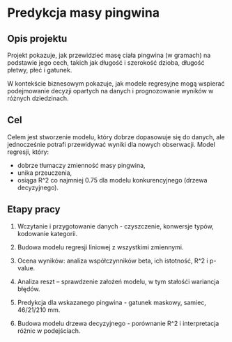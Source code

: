 # Predykcja masy pingwina

## Opis projektu
Projekt pokazuje, jak przewidzieć masę ciała pingwina (w gramach) na podstawie jego cech, takich jak długość i szerokość dzioba, długość płetwy, płeć i gatunek. 

W kontekście biznesowym pokazuje, jak modele regresyjne mogą wspierać podejmowanie decyzji opartych na danych i prognozowanie wyników w różnych dziedzinach.

## Cel
Celem jest stworzenie modelu, który dobrze dopasowuje się do danych, ale jednocześnie potrafi przewidywać wyniki dla nowych obserwacji.
Model regresji, który:
- dobrze tłumaczy zmienność masy pingwina,
- unika przeuczenia,
- osiąga R^2  co najmniej 0.75 dla modelu konkurencyjnego (drzewa decyzyjnego).

## Etapy pracy

1. Wczytanie i przygotowanie danych - czyszczenie, konwersje typów, kodowanie kategorii.

2. Budowa modelu regresji liniowej z wszystkimi zmiennymi.

3. Ocena wyników: analiza współczynników beta, ich istotność, R^2 i p-value.

4. Analiza reszt – sprawdzenie założeń modelu, w tym stałośći wariancja błędów.

5. Predykcja dla wskazanego pingwina - gatunek maskowy, samiec, 46/21/210 mm.

6. Budowa modelu drzewa decyzyjnego - porównanie R^2 i interpretacja różnic w podejściach.
